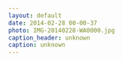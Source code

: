 ```yaml
---
layout: default
date: 2014-02-28 00-00-37
photo: IMG-20140228-WA0000.jpg
caption_header: unknown
caption: unknown
---
```

